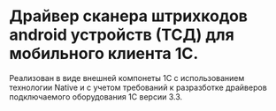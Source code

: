 # Драйвер сканера штрихкодов android устройств (ТСД) для мобильного клиента 1С.

Реализован в виде внешней компонеты 1С с использованием технологии Native и с учетом требований к разразботке драйверов подключаемого оборудования 1С версии 3.3.